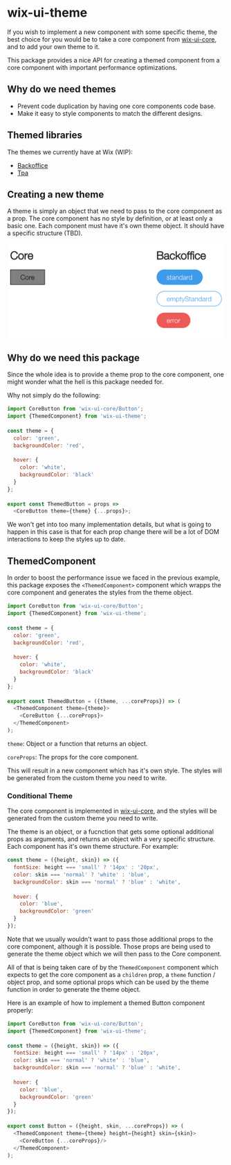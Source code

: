 # wix-ui-theme

If you wish to implement a new component with some specific theme, the best choice for you would be to take a core component from [wix-ui-core](https://github.com/wix/wix-ui/tree/master/packages/wix-ui-core), and to add your own theme to it.

This package provides a nice API for creating a themed component from a core component with important performance optimizations.

## Why do we need themes
- Prevent code duplication by having one core components code base.
- Make it easy to style components to match the different designs.

## Themed libraries
The themes we currently have at Wix (WIP):
- [Backoffice](https://github.com/wix/wix-ui/tree/master/packages/wix-ui-backoffice)
- [Tpa](https://github.com/wix/wix-ui/tree/master/packages/wix-ui-tpa)

## Creating a new theme
A theme is simply an object that we need to pass to the core component as a prop. The core component has no style by definition, or at least only a basic one.
Each component must have it's own theme object.
It should have a specific structure (TBD).

![buttons](/packages/wix-ui-theme/assets/buttons.png)

## Why do we need this package
Since the whole idea is to provide a theme prop to the core component, one might wonder what the hell is this package needed for.

Why not simply do the following:

```javascript
import CoreButton from 'wix-ui-core/Button';
import {ThemedComponent} from 'wix-ui-theme';

const theme = {
  color: 'green',
  backgroundColor: 'red',

  hover: {
    color: 'white',
    backgroundColor: 'black'
  }
};

export const ThemedButton = props =>
  <CoreButton theme={theme} {...props}>;
```

We won't get into too many implementation details, but what is going to happen in this case is that for each prop change there will be a lot of DOM interactions to keep the styles up to date.

## ThemedComponent
In order to boost the performance issue we faced in the previous example, this package exposes the `<ThemedComponent>` component which wrapps the core component and generates the styles from the theme object.

```javascript
import CoreButton from 'wix-ui-core/Button';
import {ThemedComponent} from 'wix-ui-theme';

const theme = {
  color: 'green',
  backgroundColor: 'red',

  hover: {
    color: 'white',
    backgroundColor: 'black'
  }
};

export const ThemedButton = ({theme, ...coreProps}) => (
  <ThemedComponent theme={theme}>
    <CoreButton {...coreProps}> 
  </ThemedComponent>
);
```

`theme`: Object or a function that returns an object.

`coreProps`: The props for the core component.

This will result in a new component which has it's own style.
The styles will be generated from the custom theme you need to write.

### Conditional Theme
The core component is implemented in [wix-ui-core](https://github.com/wix/wix-ui/tree/master/packages/wix-ui-core), and the styles will be generated from the custom theme you need to write.

The theme is an object, or a fucnction that gets some optional additional props as arguments, and returns an object with a very specific structure. Each component has it's own theme structure.
For example:

```javascript
const theme = ({height, skin}) => ({
  fontSize: height === 'small' ? '14px' : '20px',
  color: skin === 'normal' ? 'white' : 'blue',
  backgroundColor: skin === 'normal' ? 'blue' : 'white',
  
  hover: {		
    color: 'blue',		
    backgroundColor: 'green'		
  }
});
```

Note that we usually wouldn't want to pass those additional props to the core component, although it is possible.
Those props are being used to generate the theme object which we will then pass to the Core component.

All of that is being taken care of by the `ThemedComponent` component which expects to get the core component as a `children` prop, a `theme` function / object prop, and some optional props which can be used by the theme function in order to generate the theme object.

Here is an example of how to implement a themed Button component properly:

```javascript
import CoreButton from 'wix-ui-core/Button';
import {ThemedComponent} from 'wix-ui-theme';

const theme = ({height, skin}) => ({
  fontSize: height === 'small' ? '14px' : '20px',
  color: skin === 'normal' ? 'white' : 'blue',
  backgroundColor: skin === 'normal' ? 'blue' : 'white',
  
  hover: {		
    color: 'blue',		
    backgroundColor: 'green'		
  }
});

export const Button = ({height, skin, ...coreProps}) => (
  <ThemedComponent theme={theme} height={height} skin={skin}>
    <CoreButton {...coreProps}/>
  </ThemedComponent>
);
```


